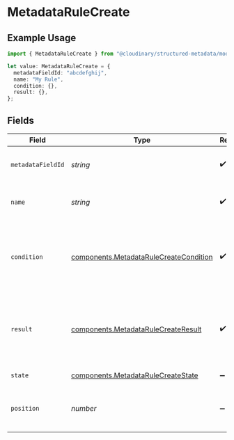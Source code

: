 # MetadataRuleCreate

## Example Usage

```typescript
import { MetadataRuleCreate } from "@cloudinary/structured-metadata/models/components";

let value: MetadataRuleCreate = {
  metadataFieldId: "abcdefghij",
  name: "My Rule",
  condition: {},
  result: {},
};
```

## Fields

| Field                                                                                            | Type                                                                                             | Required                                                                                         | Description                                                                                      |
| ------------------------------------------------------------------------------------------------ | ------------------------------------------------------------------------------------------------ | ------------------------------------------------------------------------------------------------ | ------------------------------------------------------------------------------------------------ |
| `metadataFieldId`                                                                                | *string*                                                                                         | :heavy_check_mark:                                                                               | The ID of the metadata field this rule applies to.                                               |
| `name`                                                                                           | *string*                                                                                         | :heavy_check_mark:                                                                               | A descriptive name for the metadata rule.                                                        |
| `condition`                                                                                      | [components.MetadataRuleCreateCondition](../../models/components/metadatarulecreatecondition.md) | :heavy_check_mark:                                                                               | The condition that triggers this rule. Ensure it adheres to the metadata rule condition schema.  |
| `result`                                                                                         | [components.MetadataRuleCreateResult](../../models/components/metadatarulecreateresult.md)       | :heavy_check_mark:                                                                               | The result to apply when the condition is met, should adhere to the metadata rule result schema. |
| `state`                                                                                          | [components.MetadataRuleCreateState](../../models/components/metadatarulecreatestate.md)         | :heavy_minus_sign:                                                                               | The state of the rule.                                                                           |
| `position`                                                                                       | *number*                                                                                         | :heavy_minus_sign:                                                                               | The position/order of this rule relative to other rules.                                         |
